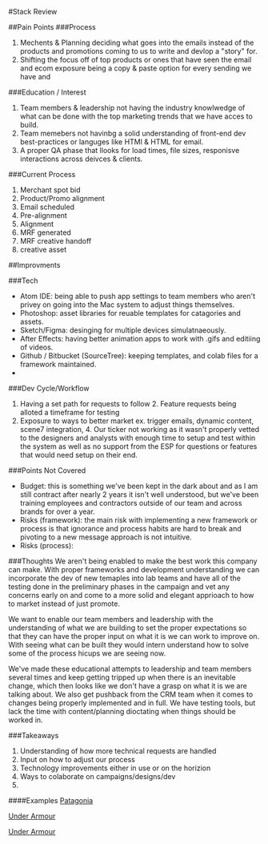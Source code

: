 #Stack Review

##Pain Points
###Process
1. Mechents & Planning deciding what goes into the emails instead of the products and promotions coming to us to write and devlop a "story" for.
2. Shifting the focus off of top products or ones that have seen the email and ecom exposure being a copy & paste option for every sending we have and 

###Education / Interest
1. Team members & leadership not having the industry knowlwedge of what can be done with the top marketing trends that we have acces to build.
2. Team memebers not havinbg a solid understanding of front-end dev best-practices or languges like HTMl & HTML for email.
3. A proper QA phase that llooks for load times, file sizes, responisve interactions across deivces & clients.

###Current Process
1. Merchant spot bid
2. Product/Promo alignment
3. Email scheduled
4. Pre-alignment 
5. Alignment
6. MRF generated
7. MRF creative handoff
8. creative asset 

##Improvments


###Tech
* Atom IDE: being able to push app settings to team members who aren't privey on going into the Mac system to adjust things themselves.
* Photoshop: asset libraries for reuable templates for catagories and assets.
* Sketch/Figma: desinging for multiple devices simulatnaeously.
* After Effects: having better animation apps to work with .gifs and editiing of videos.
* Github / Bitbucket (SourceTree): keeping templates, and colab files for a framework maintained.
* 

###Dev Cycle/Workflow
1. Having a set path for requests to follow
	2. Feature requests being alloted a timeframe for testing
3. Exposure to ways to better market ex. trigger emails, dynamic content, scene7 integration,
	4. Our ticker not working as it wasn't properly vetted to the designers and analysts with enough time to setup and test within the system as well as no support from the ESP for questions or features that would need setup on their end.


###Points Not Covered
* Budget: this is something we've been kept in the dark about and as I am still contract after nearly 2 years it isn't well understood, but we've been training employees and contractors outside of our team and across brands for over a year.
* Risks (framework): the main risk with implementing a new framework or process is that ignorance and process habits are hard to break and pivoting to a new message approach is not intuitive.
* Risks (process): 



###Thoughts
We aren't being enabled to make the best work this company can make. With proper frameworks and development understanding we can incorporate the dev of new temaples into lab teams and have all of the testing done in the preliminary phases in the campaign and vet any concerns early on and come to a more solid and elegant apprioach to how to market instead of just promote.

We want to enable our team members and leadership with the understanding of what we are building to set the proper expectations so that they can have the proper input on what it is we can work to improve on. With seeing what can be built they would intern understand how to solve some of the process hicups we are seeing now.

We've made these educational attempts to leadership and team members several times and keep getting tripped up when there is an inevitable change, which then looks like we don't have a grasp on what it is we are talking about. We also get pushback from the CRM team when it comes to changes being properly implemented and in full. We have testing tools, but lack the time with content/planning dioctating when things should be worked in.

###Takeaways
1. Understanding of how more technical requests are handled
2. Input on how to adjust our process
3. Technology improvements either in use or on the horizion
4. Ways to colaborate on campaigns/designs/dev
5. 


####Examples
[Patagonia](http://view.email.patagonia.com/?qs=29e731fbbf73bcc2a329454caea9db0004aba6d1a1e51536db97cf530d1085130e7348e6d5447b4f630545f5421651786f03018cf03f597be6472af05d08934c649c3a293eda46d7377d2d3f39b07324741fcd583aa0de27)


[Under Armour](http://view.e.underarmour.com/?qs=ac9d4155e72b06e394e172fa6527a2e7902178844641d95bd001b69ddc72bf0918bbc6a05ef0ba3ee72cdab4ff5490ca08a9910ae812c9d15a2faf6db4776820a145ae2e513072425f40356780ebed29)

[Under Armour](http://view.e.underarmour.com/?qs=6020e46ebe0e85260149012155b02201b568b5803195b705d86196713faa37842eb944da7c3402502f1a8dbb00fe8e7ca39d49245951c45cdfd7300064a2d13d5f001f25a84c7c49f90b15ba641934d1)